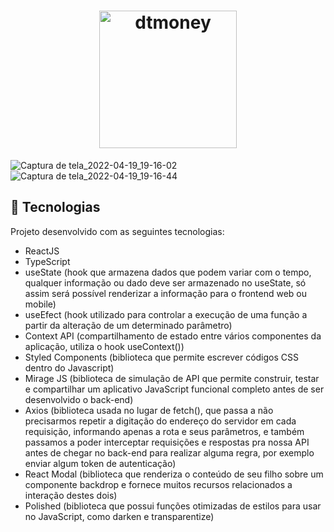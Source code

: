 <h1 align="center">
  <img alt="dtmoney" title="dtmoney" src="./.github/logo.svg" width="220px" />
</h1>

![Captura de tela_2022-04-19_19-16-02](https://user-images.githubusercontent.com/99992018/164110883-0d566b5c-f577-4bd7-b149-cbaa5a3c5ca4.png)
![Captura de tela_2022-04-19_19-16-44](https://user-images.githubusercontent.com/99992018/164110888-feda37c5-39cb-4cd2-a3aa-0d832149904c.png)

## 🚀 Tecnologias

Projeto desenvolvido com as seguintes tecnologias:

- ReactJS
- TypeScript
- useState (hook que armazena dados que podem variar com o tempo, qualquer informação ou dado deve ser armazenado no useState, só assim será possível renderizar a informação para o frontend web ou mobile)
- useEfect (hook utilizado para controlar a execução de uma função a partir da alteração de um determinado parâmetro)
- Context API (compartilhamento de estado entre vários componentes da aplicação, utiliza o hook useContext())
- Styled Components (biblioteca que permite escrever códigos CSS dentro do Javascript)
- Mirage JS (biblioteca de simulação de API que permite construir, testar e compartilhar um aplicativo JavaScript funcional completo antes de ser desenvolvido o back-end)
- Axios (biblioteca usada no lugar de fetch(), que passa a não precisarmos repetir a digitação do endereço do servidor em cada requisição, informando apenas a rota e seus parâmetros, e também passamos a poder interceptar requisições e respostas pra nossa API antes de chegar no back-end para realizar alguma regra, por exemplo enviar algum token de autenticação)
- React Modal (biblioteca que renderiza o conteúdo de seu filho sobre um componente backdrop e fornece muitos recursos relacionados a interação destes dois)
- Polished (biblioteca que possui funções otimizadas de estilos para usar no JavaScript, como darken e transparentize)
